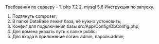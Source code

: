 Требования по серверу -
    1. php 7.2
    2. mysql 5.6
Инструкция по запуску.
1. Подтянуть composer;
2. В папке DataBase лежит база, ее нужно устоновить;
3. Конфиг для подключения базы src/App/Config/DbConfig.php;
4. Для домена указать путь к папке public;
5. Для входа в приложение логин: admin, пароль:admin; 

     

